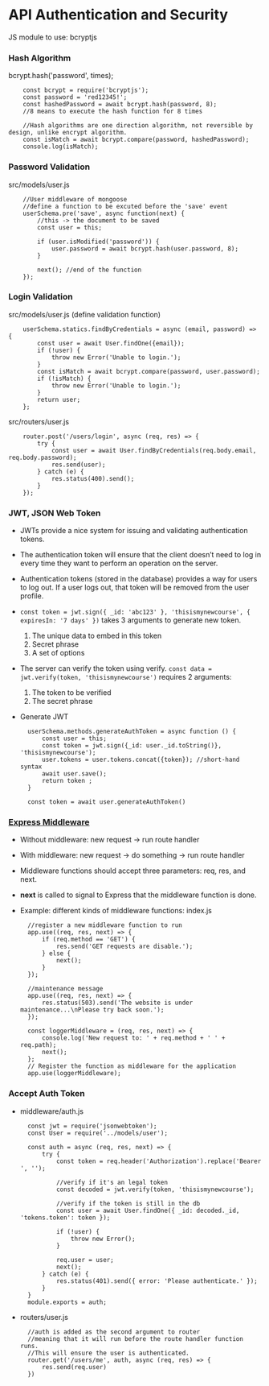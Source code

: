 # API Authentication and Security

JS module to use: bcryptjs

### Hash Algorithm
bcrypt.hash('password', times);

        const bcrypt = require('bcryptjs');
        const password = 'red12345!';
        const hashedPassword = await bcrypt.hash(password, 8); 
        //8 means to execute the hash function for 8 times

        //Hash algorithms are one direction algorithm, not reversible by design, unlike encrypt algorithm.
        const isMatch = await bcrypt.compare(password, hashedPassword);
        console.log(isMatch);

### Password Validation
src/models/user.js

        //User middleware of mongoose
        //define a function to be excuted before the 'save' event
        userSchema.pre('save', async function(next) {
            //this -> the document to be saved
            const user = this;

            if (user.isModified('password')) {
                user.password = await bcrypt.hash(user.password, 8);
            }

            next(); //end of the function
        });

### Login Validation
src/models/user.js (define validation function)

        userSchema.statics.findByCredentials = async (email, password) => {
            const user = await User.findOne({email});
            if (!user) {
                throw new Error('Unable to login.');
            }
            const isMatch = await bcrypt.compare(password, user.password);
            if (!isMatch) {
                throw new Error('Unable to login.');
            }
            return user;
        };

src/routers/user.js

        router.post('/users/login', async (req, res) => {
            try {
                const user = await User.findByCredentials(req.body.email, req.body.password);
                res.send(user);
            } catch (e) {
                res.status(400).send();
            }
        });

### JWT, JSON Web Token
* JWTs provide a nice system for issuing and validating authentication tokens.

* The authentication token will ensure that the client doesn’t need to log in every time they want to perform an operation on the server.

* Authentication tokens (stored in the database) provides a way for users to log out. If a user logs out, that token will be removed from the user profile.

* `const token = jwt.sign({ _id: 'abc123' }, 'thisismynewcourse', { expiresIn:
'7 days' })` takes 3 arguments to generate new token.
    1. The unique data to embed in this token
    2. Secret phrase
    3. A set of options

* The server can verify the token using verify. `const data = jwt.verify(token, 'thisismynewcourse')` requires 2 arguments: 
    1. The token to be verified
    2. The secret phrase

* Generate JWT

        userSchema.methods.generateAuthToken = async function () {
            const user = this;
            const token = jwt.sign({_id: user._id.toString()}, 'thisismynewcourse');
            user.tokens = user.tokens.concat({token}); //short-hand syntax
            await user.save();
            return token ;
        }

        const token = await user.generateAuthToken()

### [Express Middleware](http://expressjs.com/th/guide/using-middleware.html)
* Without middleware: new request -> run route handler
* With middleware: new request -> do something -> run route handler
* Middleware functions should accept three parameters: req, res, and next. 
* **next** is called to signal to Express that the middleware function is done.
* Example: different kinds of middleware functions: index.js

        //register a new middleware function to run
        app.use((req, res, next) => {
            if (req.method == 'GET') {
                res.send('GET requests are disable.');
            } else {
                next();
            }
        });

        //maintenance message
        app.use((req, res, next) => {
            res.status(503).send('The website is under maintenance...\nPlease try back soon.');
        });

        const loggerMiddleware = (req, res, next) => {
            console.log('New request to: ' + req.method + ' ' + req.path);
            next();
        };
        // Register the function as middleware for the application
        app.use(loggerMiddleware);

### Accept Auth Token
* middleware/auth.js

        const jwt = require('jsonwebtoken');
        const User = require('../models/user');

        const auth = async (req, res, next) => { 
            try {
                const token = req.header('Authorization').replace('Bearer ', '');

                //verify if it's an legal token
                const decoded = jwt.verify(token, 'thisismynewcourse');

                //verify if the token is still in the db
                const user = await User.findOne({ _id: decoded._id, 'tokens.token': token });

                if (!user) {
                    throw new Error();
                }

                req.user = user;
                next();
            } catch (e) {
                res.status(401).send({ error: 'Please authenticate.' });
            }
        }
        module.exports = auth;

* routers/user.js

        //auth is added as the second argument to router
        //meaning that it will run before the route handler function runs. 
        //This will ensure the user is authenticated.
        router.get('/users/me', auth, async (req, res) => {
            res.send(req.user)
        })
